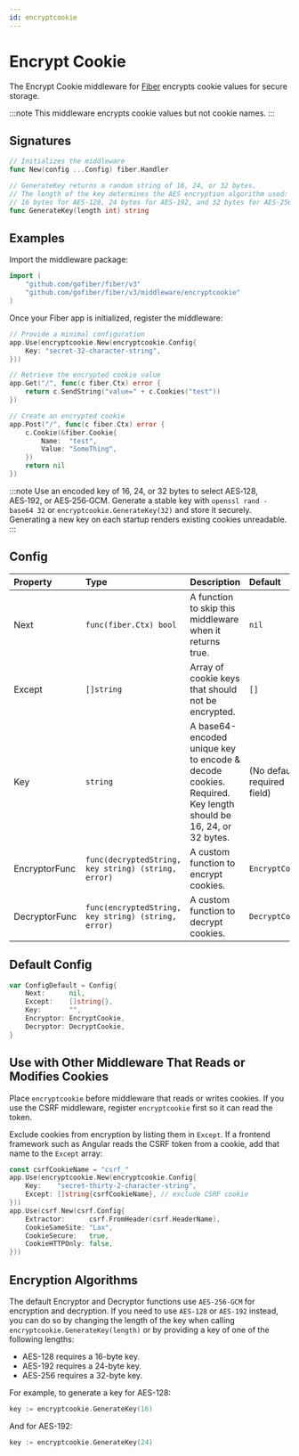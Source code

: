 ```yaml
---
id: encryptcookie
---
```


# Encrypt Cookie

The Encrypt Cookie middleware for [Fiber](https://github.com/gofiber/fiber) encrypts cookie values for secure storage.

:::note
This middleware encrypts cookie values but not cookie names.
:::

## Signatures

```go
// Initializes the middleware
func New(config ...Config) fiber.Handler

// GenerateKey returns a random string of 16, 24, or 32 bytes.
// The length of the key determines the AES encryption algorithm used:
// 16 bytes for AES-128, 24 bytes for AES-192, and 32 bytes for AES-256-GCM.
func GenerateKey(length int) string
```

## Examples

Import the middleware package:

```go
import (
    "github.com/gofiber/fiber/v3"
    "github.com/gofiber/fiber/v3/middleware/encryptcookie"
)
```

Once your Fiber app is initialized, register the middleware:

```go
// Provide a minimal configuration
app.Use(encryptcookie.New(encryptcookie.Config{
    Key: "secret-32-character-string",
}))

// Retrieve the encrypted cookie value
app.Get("/", func(c fiber.Ctx) error {
    return c.SendString("value=" + c.Cookies("test"))
})

// Create an encrypted cookie
app.Post("/", func(c fiber.Ctx) error {
    c.Cookie(&fiber.Cookie{
        Name:  "test",
        Value: "SomeThing",
    })
    return nil
})
```

:::note
Use an encoded key of 16, 24, or 32 bytes to select AES‑128, AES‑192, or AES‑256‑GCM. Generate a stable key with `openssl rand -base64 32` or `encryptcookie.GenerateKey(32)` and store it securely. Generating a new key on each startup renders existing cookies unreadable.
:::

## Config

| Property        | Type                                                 | Description                                                                                                 | Default                      |
|:----------------|:-----------------------------------------------------|:------------------------------------------------------------------------------------------------------------|:-----------------------------|
| Next            | `func(fiber.Ctx) bool`                               | A function to skip this middleware when it returns true.                                                    | `nil`                        |
| Except          | `[]string`                                           | Array of cookie keys that should not be encrypted.                                                          | `[]`                         |
| Key             | `string`                                             | A base64-encoded unique key to encode & decode cookies. Required. Key length should be 16, 24, or 32 bytes. | (No default, required field) |
| EncryptorFunc   | `func(decryptedString, key string) (string, error)`  | A custom function to encrypt cookies.                                                                       | `EncryptCookie`              |
| DecryptorFunc   | `func(encryptedString, key string) (string, error)`  | A custom function to decrypt cookies.                                                                       | `DecryptCookie`              |

## Default Config

```go
var ConfigDefault = Config{
    Next:      nil,
    Except:    []string{},
    Key:       "",
    Encryptor: EncryptCookie,
    Decryptor: DecryptCookie,
}
```

## Use with Other Middleware That Reads or Modifies Cookies

Place `encryptcookie` before middleware that reads or writes cookies. If you use the CSRF middleware, register `encryptcookie` first so it can read the token.

Exclude cookies from encryption by listing them in `Except`. If a frontend framework such as Angular reads the CSRF token from a cookie, add that name to the `Except` array:

```go
const csrfCookieName = "csrf_"
app.Use(encryptcookie.New(encryptcookie.Config{
    Key:    "secret-thirty-2-character-string",
    Except: []string{csrfCookieName}, // exclude CSRF cookie
}))
app.Use(csrf.New(csrf.Config{
    Extractor:      csrf.FromHeader(csrf.HeaderName),
    CookieSameSite: "Lax",
    CookieSecure:   true,
    CookieHTTPOnly: false,
}))
```

## Encryption Algorithms

The default Encryptor and Decryptor functions use `AES-256-GCM` for encryption and decryption. If you need to use `AES-128` or `AES-192` instead, you can do so by changing the length of the key when calling `encryptcookie.GenerateKey(length)` or by providing a key of one of the following lengths:

- AES-128 requires a 16-byte key.
- AES-192 requires a 24-byte key.
- AES-256 requires a 32-byte key.

For example, to generate a key for AES-128:

```go
key := encryptcookie.GenerateKey(16)
```

And for AES-192:

```go
key := encryptcookie.GenerateKey(24)
```
